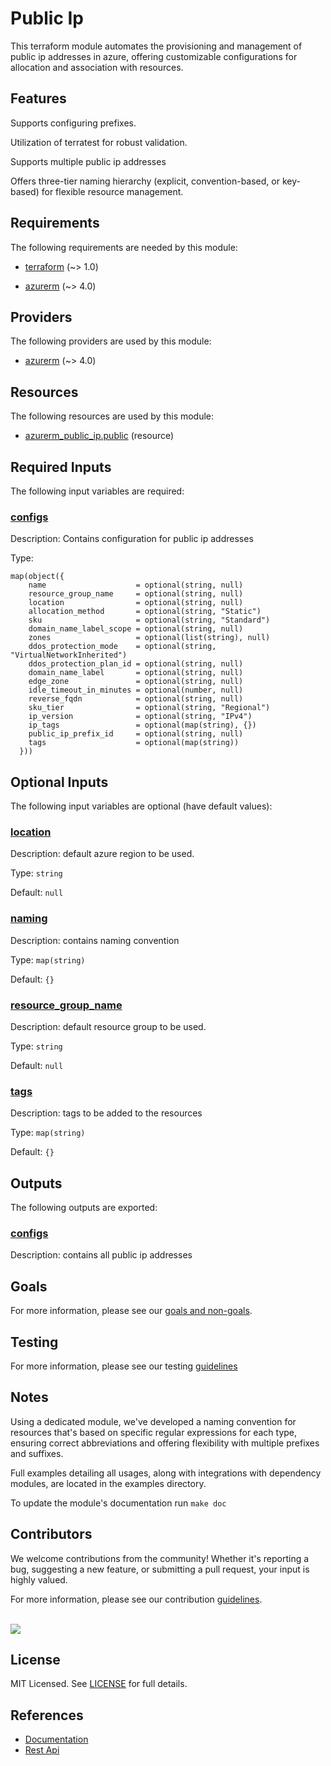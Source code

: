 # Public Ip

This terraform module automates the provisioning and management of public ip addresses in azure, offering customizable configurations for allocation and association with resources.

## Features

Supports configuring prefixes.

Utilization of terratest for robust validation.

Supports multiple public ip addresses

Offers three-tier naming hierarchy (explicit, convention-based, or key-based) for flexible resource management.

<!-- BEGIN_TF_DOCS -->
## Requirements

The following requirements are needed by this module:

- <a name="requirement_terraform"></a> [terraform](#requirement\_terraform) (~> 1.0)

- <a name="requirement_azurerm"></a> [azurerm](#requirement\_azurerm) (~> 4.0)

## Providers

The following providers are used by this module:

- <a name="provider_azurerm"></a> [azurerm](#provider\_azurerm) (~> 4.0)

## Resources

The following resources are used by this module:

- [azurerm_public_ip.public](https://registry.terraform.io/providers/hashicorp/azurerm/latest/docs/resources/public_ip) (resource)

## Required Inputs

The following input variables are required:

### <a name="input_configs"></a> [configs](#input\_configs)

Description: Contains configuration for public ip addresses

Type:

```hcl
map(object({
    name                    = optional(string, null)
    resource_group_name     = optional(string, null)
    location                = optional(string, null)
    allocation_method       = optional(string, "Static")
    sku                     = optional(string, "Standard")
    domain_name_label_scope = optional(string, null)
    zones                   = optional(list(string), null)
    ddos_protection_mode    = optional(string, "VirtualNetworkInherited")
    ddos_protection_plan_id = optional(string, null)
    domain_name_label       = optional(string, null)
    edge_zone               = optional(string, null)
    idle_timeout_in_minutes = optional(number, null)
    reverse_fqdn            = optional(string, null)
    sku_tier                = optional(string, "Regional")
    ip_version              = optional(string, "IPv4")
    ip_tags                 = optional(map(string), {})
    public_ip_prefix_id     = optional(string, null)
    tags                    = optional(map(string))
  }))
```

## Optional Inputs

The following input variables are optional (have default values):

### <a name="input_location"></a> [location](#input\_location)

Description: default azure region to be used.

Type: `string`

Default: `null`

### <a name="input_naming"></a> [naming](#input\_naming)

Description: contains naming convention

Type: `map(string)`

Default: `{}`

### <a name="input_resource_group_name"></a> [resource\_group\_name](#input\_resource\_group\_name)

Description: default resource group to be used.

Type: `string`

Default: `null`

### <a name="input_tags"></a> [tags](#input\_tags)

Description: tags to be added to the resources

Type: `map(string)`

Default: `{}`

## Outputs

The following outputs are exported:

### <a name="output_configs"></a> [configs](#output\_configs)

Description: contains all public ip addresses
<!-- END_TF_DOCS -->

## Goals

For more information, please see our [goals and non-goals](./GOALS.md).

## Testing

For more information, please see our testing [guidelines](./TESTING.md)

## Notes

Using a dedicated module, we've developed a naming convention for resources that's based on specific regular expressions for each type, ensuring correct abbreviations and offering flexibility with multiple prefixes and suffixes.

Full examples detailing all usages, along with integrations with dependency modules, are located in the examples directory.

To update the module's documentation run `make doc`

## Contributors

We welcome contributions from the community! Whether it's reporting a bug, suggesting a new feature, or submitting a pull request, your input is highly valued.

For more information, please see our contribution [guidelines](./CONTRIBUTING.md). <br><br>

<a href="https://github.com/cloudnationhq/terraform-azure-pip/graphs/contributors">
  <img src="https://contrib.rocks/image?repo=cloudnationhq/terraform-azure-pip" />
</a>

## License

MIT Licensed. See [LICENSE](./LICENSE) for full details.

## References

- [Documentation](https://learn.microsoft.com/en-us/azure/virtual-network/ip-services/public-ip-addresses)
- [Rest Api](https://learn.microsoft.com/en-us/rest/api/virtualnetwork/public-ip-addresses)
